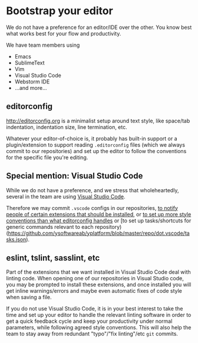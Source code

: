 # Bootstrap your editor

We do not have a preference for an editor/IDE over the other.
You know best what works best for your flow and productivity.

We have team members using

* Emacs
* SublimeText
* Vim
* Visual Studio Code
* Webstorm IDE
* ...and more...

## editorconfig

http://editorconfig.org is a minimalist setup around text style,
like space/tab indentation, indentation size, line termination, etc.

Whatever your editor-of-choice is, it probably has built-in support or a plugin/extension
to support reading `.editorconfig` files (which we always commit to our repositories)
and set up the editor to follow the conventions for the specific file you're editing.

## Special mention: Visual Studio Code

While we do not have a preference, and we stress that wholeheartedly,
several in the team are using [Visual Studio Code](https://code.visualstudio.com/).

Therefore we may commit `.vscode` configs in our repositories,
[to notify people of certain extensions that should be installed](https://github.com/ysoftwareab/yplatform/blob/master/repo/dot.vscode/extensions.json),
or [to set up more style conventions than what editorconfig handles](https://github.com/ysoftwareab/yplatform/blob/master/repo/dot.vscode/settings.json)
or [to set up tasks/shortcuts for generic commands relevant to each repository)(https://github.com/ysoftwareab/yplatform/blob/master/repo/dot.vscode/tasks.json).

## eslint, tslint, sasslint, etc

Part of the extensions that we want installed in Visual Studio Code deal with linting code.
When opening one of our repositories in Visual Studio code, you may be prompted to install these extensions,
and once installed you will get inline warnings/errors and maybe even automatic fixes of code style when saving a file.

If you do not use Visual Studio Code, it is in your best interest to take the time and set up your editor
to handle the relevant linting software in order to get a quick feedback cycle and keep your productivity under normal parameters,
while following agreed style conventions.
This will also help the team to stay away from redundant "typo"/"fix linting"/etc `git` commits.
